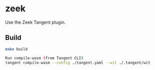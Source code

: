 # zeek

Use the Zeek Tangent plugin.

## Build
```bash
make build

Run compile-wasm (from Tangent CLI)
tangent compile-wasm --config ./tangent.yaml --wit ./.tangent/wit
```

